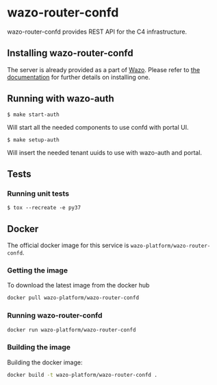 # wazo-router-confd

wazo-router-confd provides REST API for the C4 infrastructure.

## Installing wazo-router-confd

The server is already provided as a part of [Wazo](http://documentation.wazo.community).
Please refer to [the documentation](http://documentation.wazo.community/en/stable/installation/installsystem.html) for
further details on installing one.

## Running with wazo-auth
```
$ make start-auth
```
Will start all the needed components to use confd with portal UI.
```
$ make setup-auth
```
Will insert the needed tenant uuids to use with wazo-auth and portal.

## Tests

### Running unit tests

```
$ tox --recreate -e py37
```

## Docker

The official docker image for this service is `wazo-platform/wazo-router-confd`.


### Getting the image

To download the latest image from the docker hub

```sh
docker pull wazo-platform/wazo-router-confd
```

### Running wazo-router-confd

```sh
docker run wazo-platform/wazo-router-confd
```

### Building the image

Building the docker image:

```sh
docker build -t wazo-platform/wazo-router-confd .
```

